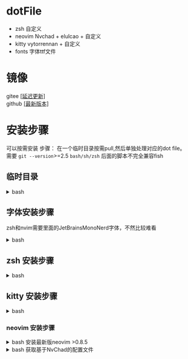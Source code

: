 # dotFile

- zsh 自定义
- neovim Nvchad + elulcao + 自定义
- kitty vytorrennan + 自定义
- fonts 字体ttf文件
# 镜像
gitee [[延迟更新]](https://gitee.com/joyanhui/LeiDotFile)    
github [[最新版本]](https://github.com/joyanhui/LeiDotFile)
# 安装步骤
可以按需安装 步骤： 在一个临时目录按需pull,然后单独处理对应的dot file。   
需要 `git --version`>=2.5 `bash/sh/zsh` 后面的脚本不完全兼容fish
## 临时目录
<details>
<summary> bash</summary>

```bash
mkdir -p ~/tmp_LeiDotFile
cat > ~/tmp_LeiDotFile/bash.sh << \EOF
#!/bin/bash
#export GitUrl=https://gitee.com/joyanhui/LeiDotFile.git
export GitUrl=https://mirror.ghproxy.com/https://github.com/joyanhui/LeiDotFile

mkdir -p ~/.config/LeiDotFile/
mkdir -p ~/.config/LeiPrivateFile/
rm -rf ~/tmp_LeiDotFile/cache
mkdir -p ~/tmp_LeiDotFile/cache && cd ~/tmp_LeiDotFile/cache
git init
git remote add origin ${GitUrl}
git config core.sparsecheckout true
EOF
```
</details>

## 字体安装步骤
zsh和nvim需要里面的JetBrainsMonoNerd字体，不然比较难看
<details>
<summary> bash</summary>

```bash
bash ~/tmp_LeiDotFile/bash.sh
cd ~/tmp_LeiDotFile/cache
echo "fonts" >  .git/info/sparse-checkout
git pull origin main:
# 复制到 ~/.config/LeiDotFile/
cp -r ./fonts ~/.config/LeiDotFile/fonts
# 需要sudo权限 软连接到/usr/local/share/fonts
sudo ln -s ~/.config/LeiDotFile/fonts /usr/share/fonts/LeiDotFile_fonts
fc-cache -f
```
</details> 

## zsh 安装步骤
<details>
<summary> bash</summary>

```bash
bash ~/tmp_LeiDotFile/bash.sh
cd ~/tmp_LeiDotFile/cache
echo "ZshLight" >  .git/info/sparse-checkout
git pull origin main:
# 备份以及 复制到.config 并ln对应文件
# 复制到 ~/.config/LeiDotFile/
cp -r ./ZshLight ~/.config/LeiDotFile/ZshLight
# 备份原来的zshrc
mv  ~/.zshrc ~/.zshrc_bak
# 移动到 ~/.config/LeiPrivateFile/ 单独管理 这步非必需
mv ~/.zsh_history ~/.config/LeiPrivateFile/zsh_history
mv ~/.bash_history ~/.config/LeiPrivateFile/bash_history
mv ~/.bashrc ~/.config/LeiPrivateFile/bashrc
ln -s ~/.config/LeiPrivateFile/bash_history  ~/.bash_history
ln -s ~/.config/LeiPrivateFile/bashrc  ~/.bashrc
ln -s ~/.config/LeiDotFile/ZshLight/zshrc  ~/.zshrc

```
</details>

## kitty 安装步骤
<details>
<summary> bash</summary>

```bash
bash ~/tmp_LeiDotFile/bash.sh
cd ~/tmp_LeiDotFile/cache
echo "kitty" >  .git/info/sparse-checkout
git pull origin main:
# 备份以及 复制到.config 并ln对应文件
# 复制到 ~/.config/LeiDotFile/
cp -r ./kitty ~/.config/LeiDotFile/kitty
# 备份原来kitty
mv ~/.config/kitty ~/.config/kitty_bak
ln -s ~/.config/LeiDotFile/kitty ~/.config/kitty
```
</details>

### neovim 安装步骤
<details>
<summary> bash 安装最新版neovim >0.8.5</summary>

```bash

sudo apt install ripgrep # 可选 
wget -c https://github.com/neovim/neovim/releases/download/nightly/nvim.appimage -O ~/user_opt/nvim.appimage
chmod +x  ~/user_opt/nvim.appimage
# 在zshrc 或者 bashrc 中添加 一行 alias nvim='~/user_opt/nvim.appimage'
# 清理旧的配置文件和缓存
rm -rf ~/.cache/nvim ~/.local/share/nvim/ ~/.config/nvim  ~/.config/nvim-NvChad-custom
rm -rf ~/.config/LeiDotFile/nvim/NvChad ~/.config/LeiDotFile/nvim/NvChad-custom
```
</details>

<details>
<summary> bash 获取基于NvChad的配置文件</summary>

```bash
bash ~/tmp_LeiDotFile/bash.sh
cd ~/tmp_LeiDotFile/cache
echo "nvim" >  .git/info/sparse-checkout
git pull origin main:
# 复制到 ~/.config/LeiDotFile/
cp -r ./nvim ~/.config/LeiDotFile/nvim

ln -s ~/.config/LeiDotFile/nvim/NvChad ~/.config/nvim
ln -s  ~/.config/LeiDotFile/nvim/NvChad-custom ~/.config/nvim/lua/custom

```
</details>